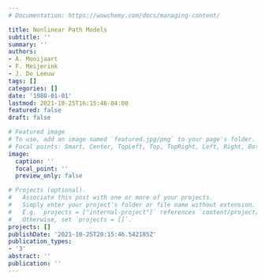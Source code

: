 ```yaml
---
# Documentation: https://wowchemy.com/docs/managing-content/

title: Nonlinear Path Models
subtitle: ''
summary: ''
authors:
- A. Mooijaart
- F. Meijerink
- J. De Leeuw
tags: []
categories: []
date: '1988-01-01'
lastmod: 2021-10-25T16:15:46-04:00
featured: false
draft: false

# Featured image
# To use, add an image named `featured.jpg/png` to your page's folder.
# Focal points: Smart, Center, TopLeft, Top, TopRight, Left, Right, BottomLeft, Bottom, BottomRight.
image:
  caption: ''
  focal_point: ''
  preview_only: false

# Projects (optional).
#   Associate this post with one or more of your projects.
#   Simply enter your project's folder or file name without extension.
#   E.g. `projects = ["internal-project"]` references `content/project/deep-learning/index.md`.
#   Otherwise, set `projects = []`.
projects: []
publishDate: '2021-10-25T20:15:46.542185Z'
publication_types:
- '3'
abstract: ''
publication: ''
---
```

